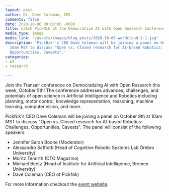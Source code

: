 ```yaml
---
layout: post
author: Dr. Dave Coleman, CEO
comments: false
date: 2020-10-06 00:00:00 -0600
title: Catch PickNik at the Democratize AI with Open Research Conference
media_type: image
media_link: "/assets/images/blog_posts/2020-10-06-wordcloud-2-1.jpg"
description: 'PickNik''s CEO Dave Coleman will be joining a panel on October 9th at
  10am MST to discuss "Open vs. Closed research for AI-based Robotics: Challenges,
  Opportunities, Caveats".'
categories:
- AI
- research

---
```

Join the Transair conference on Democratizing AI with Open Research this week, October 5th! The conference addresses advances, challenges, and potentials of open science in Artificial Intelligence and Robotics including planning, motor control, knowledge representation, reasoning, machine learning, computer vision, and more.

PickNik's CEO Dave Coleman will be joining a panel on October 9th at 10am MST to discuss "Open vs. Closed research for AI-based Robotics: Challenges, Opportunities, Caveats". The panel will consist of the following speakers:

* Jennifer Sarah Boone (Moderator)
* Alessandro Saffiotti (Head of Cognitive Robotic Systems Lab Örebro University)
* Moritz Tenorth (CTO Magazino)
* Michael Beetz (Head of Institute for Artificial Intelligence, Bremen University)
* Dave Coleman (CEO of PickNik)

For more information checkout the [event website](https://transair-bridge.org/conference-2/ "event website").